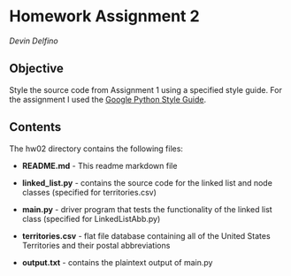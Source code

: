 Homework Assignment 2
=====================
*Devin Delfino*

Objective
---------
Style the source code from Assignment 1 using a specified style guide.
For the assignment I used the [Google Python Style Guide](https://google-styleguide.googlecode.com/svn/trunk/pyguide.html).

Contents
--------
The hw02 directory contains the following files:

* **README.md** - This readme markdown file

* **linked_list.py** - contains the source code for the linked list and node classes (specified for territories.csv)
* **main.py** - driver program that tests the functionality of the linked list class (specified for LinkedListAbb.py)
* **territories.csv** - flat file database containing all of the United States Territories and their postal abbreviations
* **output.txt** - contains the plaintext output of main.py
